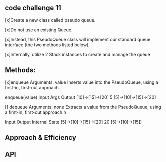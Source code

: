 
## code challenge 11

[x]Create a new class called pseudo queue.

[x]Do not use an existing Queue.

[x]Instead, this PseudoQueue class will implement our standard queue interface (the two methods listed below),

[x]Internally, utilize 2 Stack instances to create and manage the queue

## Methods:
[x]enqueue Arguments: value Inserts value into the PseudoQueue, using a first-in, first-out approach.

enqueue(value)
Input	                       Args	                                              Output
[10]->[15]->[20]            	5	                                        [5]->[10]->[15]->[20]


[] dequeue Arguments: none Extracts a value from the PseudoQueue, using a first-in, first-out approach.h

Input	                           Output	                  Internal State
[5]->[10]->[15]->[20]	             20	                      [5]->[10]->[15])



 
## Approach & Efficiency
<!-- What approach did you take? Why? What is the Big O space/time for this approach? -->

## API
<!-- Description of each method publicly available to your Stack and Queue-->